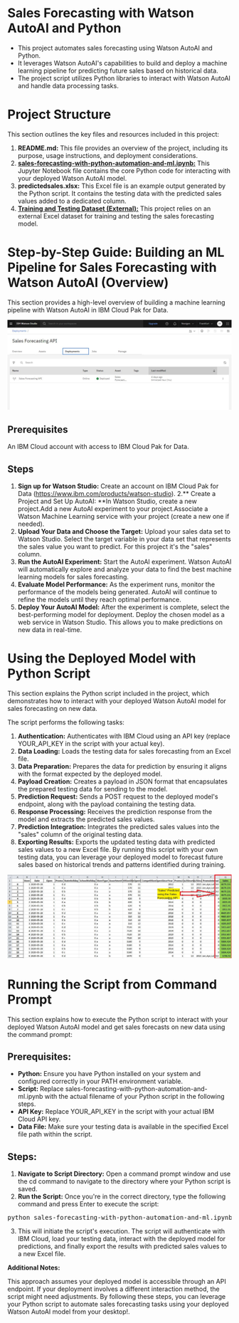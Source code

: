 # Sales Forecasting with Watson AutoAI and Python
- This project automates sales forecasting using Watson AutoAI and Python.
- It leverages Watson AutoAI's capabilities to build and deploy a machine learning pipeline for predicting future sales based on historical data.
- The project script utilizes Python libraries to interact with Watson AutoAI and handle data processing tasks.

# Project Structure
This section outlines the key files and resources included in this project:

1. **README.md:** This file provides an overview of the project, including its purpose, usage instructions, and deployment considerations.
2. [**sales-forecasting-with-python-automation-and-ml.ipynb:**](sales-forecasting-with-python-automation-and-ml.ipynb) This Jupyter Notebook file contains the core Python code for interacting with your deployed Watson AutoAI model.
3. **predictedsales.xlsx:** This Excel file is an example output generated by the Python script. It contains the testing data with the predicted sales values added to a dedicated column.
4. [**Training and Testing Dataset (External):**](https://github.com/nicknochnack/ExcelSalesForecast) This project relies on an external Excel dataset for training and testing the sales forecasting model.
   
# Step-by-Step Guide: Building an ML Pipeline for Sales Forecasting with Watson AutoAI (Overview)
This section provides a high-level overview of building a machine learning pipeline with Watson AutoAI in IBM Cloud Pak for Data. 
<p><img src= "Images/1.JPG"></p>

## Prerequisites
An IBM Cloud account with access to IBM Cloud Pak for Data.

## Steps
1. **Sign up for Watson Studio:** Create an account on IBM Cloud Pak for Data (https://www.ibm.com/products/watson-studio).
2.** Create a Project and Set Up AutoAI: **In Watson Studio, create a new project.Add a new AutoAI experiment to your project.Associate a Watson Machine Learning service with your project (create a new one if needed).
3. **Upload Your Data and Choose the Target:** Upload your sales data set to Watson Studio. Select the target variable in your data set that represents the sales value you want to predict. For this project it's the "sales" column.
4. **Run the AutoAI Experiment:** Start the AutoAI experiment. Watson AutoAI will automatically explore and analyze your data to find the best machine learning models for sales forecasting.
5. **Evaluate Model Performance:** As the experiment runs, monitor the performance of the models being generated. AutoAI will continue to refine the models until they reach optimal performance.
6. **Deploy Your AutoAI Model:** After the experiment is complete, select the best-performing model for deployment. Deploy the chosen model as a web service in Watson Studio. This allows you to make predictions on new data in real-time.

# Using the Deployed Model with Python Script
This section explains the Python script included in the project, which demonstrates how to interact with your deployed Watson AutoAI model for sales forecasting on new data.

The script performs the following tasks:

1. **Authentication:** Authenticates with IBM Cloud using an API key (replace YOUR_API_KEY in the script with your actual key).
2. **Data Loading:** Loads the testing data for sales forecasting from an Excel file.
3. **Data Preparation:** Prepares the data for prediction by ensuring it aligns with the format expected by the deployed model.
4. **Payload Creation:** Creates a payload in JSON format that encapsulates the prepared testing data for sending to the model.
5. **Prediction Request:** Sends a POST request to the deployed model's endpoint, along with the payload containing the testing data.
6. **Response Processing:** Receives the prediction response from the model and extracts the predicted sales values.
7. **Prediction Integration:** Integrates the predicted sales values into the "sales" column of the original testing data.
8. **Exporting Results:** Exports the updated testing data with predicted sales values to a new Excel file.
By running this script with your own testing data, you can leverage your deployed model to forecast future sales based on historical trends and patterns identified during training.
<p><img src= "Images/2.JPG"></p>

# Running the Script from Command Prompt
This section explains how to execute the Python script to interact with your deployed Watson AutoAI model and get sales forecasts on new data using the command prompt:

## Prerequisites:

- **Python:** Ensure you have Python installed on your system and configured correctly in your PATH environment variable.
- **Script:**  Replace sales-forecasting-with-python-automation-and-ml.ipynb with the actual filename of your Python script in the following steps.
- **API Key:** Replace YOUR_API_KEY in the script with your actual IBM Cloud API key.
- **Data File:** Make sure your testing data is available in the specified Excel file path within the script.
## Steps:

1. **Navigate to Script Directory:** Open a command prompt window and use the cd command to navigate to the directory where your Python script is saved.
2. **Run the Script:** Once you're in the correct directory, type the following command and press Enter to execute the script:
<pre>
python sales-forecasting-with-python-automation-and-ml.ipynb
</pre>
3. This will initiate the script's execution. The script will authenticate with IBM Cloud, load your testing data, interact with the deployed model for predictions, and finally export the results with predicted sales values to a new Excel file.

**Additional Notes:**

This approach assumes your deployed model is accessible through an API endpoint. If your deployment involves a different interaction method, the script might need adjustments.
By following these steps, you can leverage your Python script to automate sales forecasting tasks using your deployed Watson AutoAI model from your desktop!.
